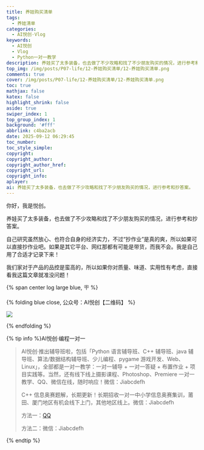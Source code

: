 ```yaml
---
title: 养娃购买清单
tags:
  - 养娃清单
categories:
  - AI悦创·Vlog
keywords:
  - AI悦创
  - Vlog
  - Python一对一教学
description: 养娃买了太多装备，也去做了不少攻略和找了不少朋友购买的情况，进行参考和抄答案。
top_img: /img/posts/P07-life/12-养娃购买清单/12-养娃购买清单.png
comments: true
cover: /img/posts/P07-life/12-养娃购买清单/12-养娃购买清单.png
toc: true
mathjax: false
katex: false
highlight_shrink: false
aside: true
swiper_index: 1
top_group_index: 1
background: '#fff'
abbrlink: c4ba2acb
date: 2025-09-12 06:29:45
toc_number:
toc_style_simple:
copyright:
copyright_author:
copyright_author_href:
copyright_url:
copyright_info:
aplayer:
ai: 养娃买了太多装备，也去做了不少攻略和找了不少朋友购买的情况，进行参考和抄答案。
---
```


你好，我是悦创。

养娃买了太多装备，也去做了不少攻略和找了不少朋友购买的情况，进行参考和抄答案。

自己研究虽然放心、也符合自身的经济实力，不过“抄作业”是真的爽，所以如果可以直接抄作业吧。如果是其它平台、网红那都有可能是带货，而我不会。我是自己用了合适才记录下来！

我们家对于产品的品控是蛮高的，所以如果你对质量、味道、实用性有考虑，直接看我这篇文章就准没问题！






{% span center log large blue, 🪧 %}

{% folding blue close, 公众号：AI悦创【二维码】 %}

![](https://bornforthis.cn/gzh.jpg)

{% endfolding %}

{% tip info %}AI悦创·编程一对一

> AI悦创·推出辅导班啦，包括「Python 语言辅导班、C++ 辅导班、java 辅导班、算法/数据结构辅导班、少儿编程、pygame 游戏开发、Web、Linux」，全部都是一对一教学：一对一辅导 + 一对一答疑 + 布置作业 + 项目实践等。当然，还有线下线上摄影课程、Photoshop、Premiere 一对一教学、QQ、微信在线，随时响应！微信：Jiabcdefh
>
> C++ 信息奥赛题解，长期更新！长期招收一对一中小学信息奥赛集训，莆田、厦门地区有机会线下上门，其他地区线上。微信：Jiabcdefh
>
> 方法一：[QQ](http://wpa.qq.com/msgrd?v=3&uin=1432803776&site=qq&menu=yes)
>
> 方法二：微信：Jiabcdefh

{% endtip %}
